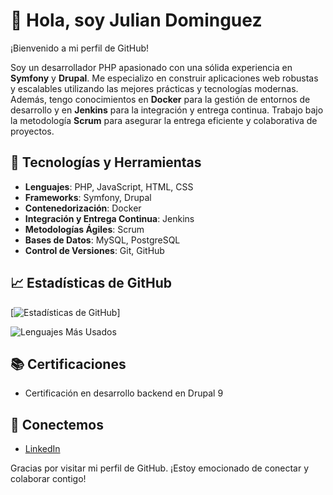 # 👋 Hola, soy Julian Dominguez

¡Bienvenido a mi perfil de GitHub!

Soy un desarrollador PHP apasionado con una sólida experiencia en **Symfony** y **Drupal**. Me especializo en construir aplicaciones web robustas y escalables utilizando las mejores prácticas y tecnologías modernas. Además, tengo conocimientos en **Docker** para la gestión de entornos de desarrollo y en **Jenkins** para la integración y entrega continua. Trabajo bajo la metodología **Scrum** para asegurar la entrega eficiente y colaborativa de proyectos.

## 🔧 Tecnologías y Herramientas

- **Lenguajes**: PHP, JavaScript, HTML, CSS
- **Frameworks**: Symfony, Drupal
- **Contenedorización**: Docker
- **Integración y Entrega Continua**: Jenkins
- **Metodologías Ágiles**: Scrum
- **Bases de Datos**: MySQL, PostgreSQL
- **Control de Versiones**: Git, GitHub


## 📈 Estadísticas de GitHub

[![Estadísticas de GitHub](https://github-readme-stats.vercel.app/api?username=julian-dominguez&show_icons=true&theme=radical)]

![Lenguajes Más Usados](https://github-readme-stats.vercel.app/api/top-langs/?username=julian-dominguez&layout=compact&theme=radical)

## 📚 Certificaciones

- Certificación en desarrollo backend en Drupal 9

## 🤝 Conectemos

- [LinkedIn](https://www.linkedin.com/in/julian-david-dominguez-calero)

Gracias por visitar mi perfil de GitHub. ¡Estoy emocionado de conectar y colaborar contigo!

